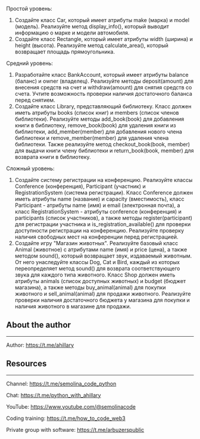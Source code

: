 Простой уровень:
1) Создайте класс Car, который имеет атрибуты make (марка) и model (модель). Реализуйте метод display_info(), который выводит информацию о марке и модели автомобиля.
2) Создайте класс Rectangle, который имеет атрибуты width (ширина) и height (высота). Реализуйте метод calculate_area(), который возвращает площадь прямоугольника.

Средний уровень:
1) Разработайте класс BankAccount, который имеет атрибуты balance (баланс) и owner (владелец). Реализуйте методы deposit(amount) для внесения средств на счет и withdraw(amount) для снятия средств со счета. Учтите возможность проверки наличия достаточного баланса перед снятием.
2) Создайте класс Library, представляющий библиотеку. Класс должен иметь атрибуты books (список книг) и members (список членов библиотеки). Реализуйте методы add_book(book) для добавления книги в библиотеку, remove_book(book) для удаления книги из библиотеки, add_member(member) для добавления нового члена библиотеки и remove_member(member) для удаления члена библиотеки. Также реализуйте метод checkout_book(book, member) для выдачи книги члену библиотеки и return_book(book, member) для возврата книги в библиотеку.

Сложный уровень:
1) Создайте систему регистрации на конференцию. Реализуйте классы Conference (конференция), Participant (участник) и RegistrationSystem (система регистрации). Класс Conference должен иметь атрибуты name (название) и capacity (вместимость), класс Participant - атрибуты name (имя) и email (электронная почта), а класс RegistrationSystem - атрибуты conference (конференция) и participants (список участников), а также методы register(participant) для регистрации участника и is_registration_available() для проверки доступности регистрации на конференцию. Реализуйте проверку наличия свободных мест на конференции перед регистрацией.
2) Создайте игру "Магазин животных". Реализуйте базовый класс Animal (животное) с атрибутами name (имя) и price (цена), а также методом sound(), который возвращает звук, издаваемый животным. От него унаследуйте классы Dog, Cat и Bird, каждый из которых переопределяет метод sound() для возврата соответствующего звука для каждого типа животного. Класс Shop должен иметь атрибуты animals (список доступных животных) и budget (бюджет магазина), а также методы buy_animal(animal) для покупки животного и sell_animal(animal) для продажи животного. Реализуйте проверки наличия достаточного бюджета у магазина для покупки и наличия животного в магазине для продажи.



## About the author

---

Author: https://t.me/ahillary

## Resources

---

Channel: https://t.me/semolina_code_python 

Chat: https://t.me/python_with_ahillary

YouTube: https://www.youtube.com/@semolinacode

Coding training: https://t.me/how_to_code_web3

Private group with software: https://t.me/arbuzerspublic
